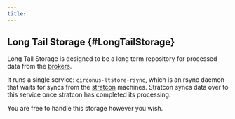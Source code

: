 ```yaml
---
title:
---
```


## Long Tail Storage {#LongTailStorage}
Long Tail Storage is designed to be a long term repository for processed data from the [brokers](/Roles/broker.md).

It runs a single service: `circonus-ltstore-rsync`, which is an rsync daemon that waits for syncs from the [stratcon](/circonus/wiki.php/OperationManual/Roles/stratcon.md) machines.  Stratcon syncs data over to this service once stratcon has completed its processing.

You are free to handle this storage however you wish.

